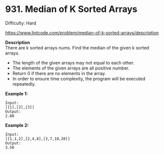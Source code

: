 # 931. Median of K Sorted Arrays

Difficulty: Hard

https://www.lintcode.com/problem/median-of-k-sorted-arrays/description

**Description**  
There are k sorted arrays nums. Find the median of the given k sorted arrays.

* The length of the given arrays may not equal to each other.
* The elements of the given arrays are all positive number.
* Return 0 if there are no elements in the array.
* In order to ensure time complexity, the program will be executed repeatedly.

**Example 1:**
```
Input:
[[1],[2],[3]]
Output:
2.00
```

**Example 2:**
```
Input:
[[1,1,2],[2,4,8],[3,7,10,20]]
Output:
3.50
```
